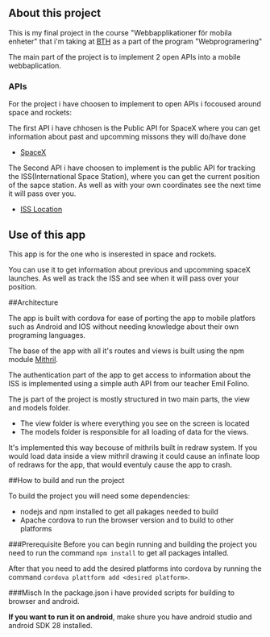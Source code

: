 
## About this project

This is my final project in the course "Webbapplikationer för mobila enheter" that i'm taking at [BTH](https://bth.se) as a part of the program "Webprogramering"

The main part of the project is to implement 2 open APIs into a mobile webbaplication.

### APIs

For the project i have choosen to implement to open APIs i focoused around space and rockets:

The first API i have chhosen is the Public API for SpaceX where you can get information about past and upcomming missons they will do/have done

* [SpaceX](https://github.com/r-spacex/SpaceX-API)

The Second API i have choosen to implement is the public API for tracking the ISS(International Space Station), where you can get the current position of the sapce station. As well as with your own coordinates see the next time it will pass over you.

* [ISS Location](http://open-notify.org/Open-Notify-API/)

## Use of this app

This app is for the one who is inserested in space and rockets.

You can use it to get information about previous and upcomming spaceX launches.
As well as track the ISS and see when it will pass over your position.

##Architecture

The app is built with cordova for ease of porting the app to mobile platfors such as Android and IOS without needing knowledge about their own programing languages.

The base of the app with all it's routes and views is built using the npm module [Mithril](https://mithril.js.org/).

The authentication part of the app to get access to information about the ISS is implemented using a simple auth API from our teacher Emil Folino.

The js part of the project is mostly structured in two main parts, the view and models folder.

* The view folder is where everything you see on the screen is located
* The models folder is responsible for all loading of data for the views.

It's implemented this way becouse of mithrils built in redraw system. If you would load data inside a view mithril drawing it could cause an infinate loop of redraws for the
app, that would eventuly cause the app to crash.

##How to build and run the project

To build the project you will need some dependencies:

* nodejs and npm installed to get all pakages needed to build
* Apache cordova to run the browser version and to build to other platforms

###Prerequisite
Before you can begin running and building the project you need to run the command `npm install` to get all packages intalled.

After that you need to add the desired platforms into cordova by running the command `cordova plattform add <desired platform>`.

###Misch
In the package.json i have provided scripts for building to browser and android.

**If you want to run it on android**, make shure you have android studio and android SDK 28 installed.

